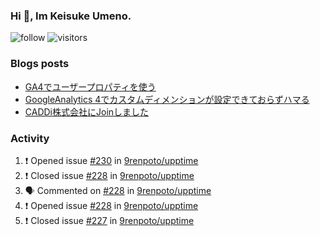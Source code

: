 ### Hi 👋, Im Keisuke Umeno.

<!--
**9renpoto/9renpoto** is a ✨ _special_ ✨ repository because its `README.md` (this file) appears on your GitHub profile.

Here are some ideas to get you started:

- 🔭 I’m currently working on ...
- 🌱 I’m currently learning ...
- 👯 I’m looking to collaborate on ...
- 🤔 I’m looking for help with ...
- 💬 Ask me about ...
- 📫 How to reach me: ...
- 😄 Pronouns: ...
- ⚡ Fun fact: ...
-->

![follow](https://img.shields.io/github/followers/9renpoto?label=Follow&style=social)
![visitors](https://komarev.com/ghpvc/?username=9renpoto&label=Profile%20views&color=0e75b6&style=flat)

### Blogs posts

<!-- BLOG-POST-LIST:START -->
- [GA4でユーザープロパティを使う](https://9renpoto.dev/2021/02/21/google-analytics-4-user-properties/)
- [GoogleAnalytics 4でカスタムディメンションが設定できておらずハマる](https://9renpoto.dev/2021/02/13/google-analytics-4/)
- [CADDi株式会社にJoinしました](https://9renpoto.dev/2020/12/05/join/)
<!-- BLOG-POST-LIST:END -->

### Activity

<!--START_SECTION:activity-->
1. ❗️ Opened issue [#230](https://github.com/9renpoto/upptime/issues/230) in [9renpoto/upptime](https://github.com/9renpoto/upptime)
2. ❗️ Closed issue [#228](https://github.com/9renpoto/upptime/issues/228) in [9renpoto/upptime](https://github.com/9renpoto/upptime)
3. 🗣 Commented on [#228](https://github.com/9renpoto/upptime/issues/228) in [9renpoto/upptime](https://github.com/9renpoto/upptime)
4. ❗️ Opened issue [#228](https://github.com/9renpoto/upptime/issues/228) in [9renpoto/upptime](https://github.com/9renpoto/upptime)
5. ❗️ Closed issue [#227](https://github.com/9renpoto/upptime/issues/227) in [9renpoto/upptime](https://github.com/9renpoto/upptime)
<!--END_SECTION:activity-->

<!--START_SECTION:waka-->
<!--END_SECTION:waka-->
